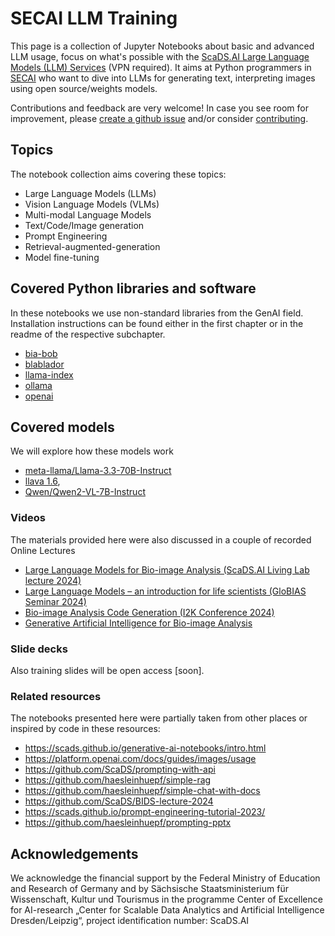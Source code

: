 # SECAI LLM Training

This page is a collection of Jupyter Notebooks about basic and advanced LLM usage, focus on what's possible with the [ScaDS.AI Large Language Models (LLM) Services](https://llm.scads.ai) (VPN required). It aims at Python programmers in [SECAI](https://secai.org/) who want to dive into LLMs for generating text, interpreting images using open source/weights models.

Contributions and feedback are very welcome! In case you see room for improvement, please [create a github issue](https://github.com/ScaDS/secai_llm_training/issues) and/or consider [contributing](https://github.com/ScaDS/secai_llm_training/blob/main/CONTRIBUTING.md).

## Topics

The notebook collection aims covering these topics:
* Large Language Models (LLMs)
* Vision Language Models (VLMs)
* Multi-modal Language Models
* Text/Code/Image generation
* Prompt Engineering
* Retrieval-augmented-generation
* Model fine-tuning

## Covered Python libraries and software

In these notebooks we use non-standard libraries from the GenAI field. Installation instructions can be found either in the first chapter or in the readme of the respective subchapter.

* [bia-bob](https://github.com/haesleinhuepf/bia-bob)
* [blablador](https://helmholtz-blablador.fz-juelich.de/)
* [llama-index](https://www.llamaindex.ai/)
* [ollama](https://ollama.com/)
* [openai](https://github.com/openai/openai-python)

## Covered models

We will explore how these models work
* [meta-llama/Llama-3.3-70B-Instruct](https://huggingface.co/meta-llama/Llama-3.3-70B-Instruct)
* [llava 1.6](https://ollama.com/library/llava),
* [Qwen/Qwen2-VL-7B-Instruct](https://huggingface.co/Qwen/Qwen2-VL-7B-Instruct)

### Videos

The materials provided here were also discussed in a couple of recorded Online Lectures
* [Large Language Models for Bio-image Analysis (ScaDS.AI Living Lab lecture 2024)](https://www.youtube.com/watch?v=9dtVlVwk2eg)
* [Large Language Models – an introduction for life scientists (GloBIAS Seminar 2024)](https://www.youtube.com/watch?v=VbD_zS5GOSc)
* [Bio-image Analysis Code Generation (I2K Conference 2024)](https://www.youtube.com/watch?v=sBcV8rasOWo)
* [Generative Artificial Intelligence for Bio-image Analysis](https://www.youtube.com/watch?v=nC0REzvOT5s)

### Slide decks

Also training slides will be open access [soon].

### Related resources

The notebooks presented here were partially taken from other places or inspired by code in these resources:

* https://scads.github.io/generative-ai-notebooks/intro.html
* https://platform.openai.com/docs/guides/images/usage
* https://github.com/ScaDS/prompting-with-api
* https://github.com/haesleinhuepf/simple-rag
* https://github.com/haesleinhuepf/simple-chat-with-docs
* https://github.com/ScaDS/BIDS-lecture-2024
* https://scads.github.io/prompt-engineering-tutorial-2023/
* https://github.com/haesleinhuepf/prompting-pptx


## Acknowledgements

We acknowledge the financial support by the Federal Ministry of Education and Research of Germany and by Sächsische Staatsministerium für Wissenschaft, Kultur und Tourismus in the programme Center of Excellence for AI-research „Center for Scalable Data Analytics and Artificial Intelligence Dresden/Leipzig“, project identification number: ScaDS.AI